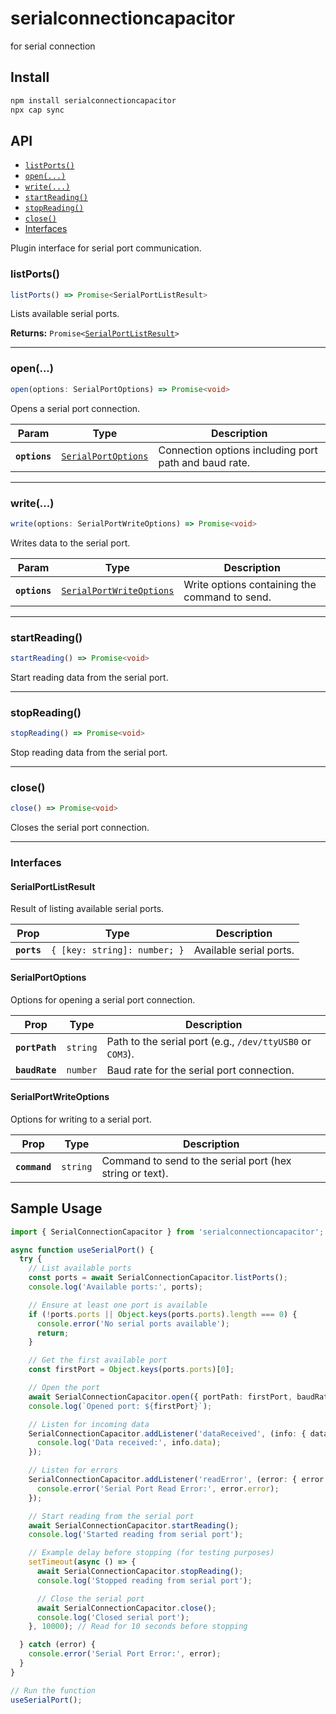# serialconnectioncapacitor

for serial connection

## Install

```bash
npm install serialconnectioncapacitor
npx cap sync
```

## API

<docgen-index>

* [`listPorts()`](#listports)
* [`open(...)`](#open)
* [`write(...)`](#write)
* [`startReading()`](#startreading)
* [`stopReading()`](#stopreading)
* [`close()`](#close)
* [Interfaces](#interfaces)

</docgen-index>

<docgen-api>
<!--Update the source file JSDoc comments and rerun docgen to update the docs below-->

Plugin interface for serial port communication.

### listPorts()

```typescript
listPorts() => Promise<SerialPortListResult>
```

Lists available serial ports.

**Returns:** <code>Promise&lt;<a href="#serialportlistresult">SerialPortListResult</a>&gt;</code>

--------------------


### open(...)

```typescript
open(options: SerialPortOptions) => Promise<void>
```

Opens a serial port connection.

| Param         | Type                                                            | Description                                           |
| ------------- | --------------------------------------------------------------- | ----------------------------------------------------- |
| **`options`** | <code><a href="#serialportoptions">SerialPortOptions</a></code> | Connection options including port path and baud rate. |

--------------------


### write(...)

```typescript
write(options: SerialPortWriteOptions) => Promise<void>
```

Writes data to the serial port.

| Param         | Type                                                                      | Description                                   |
| ------------- | ------------------------------------------------------------------------- | --------------------------------------------- |
| **`options`** | <code><a href="#serialportwriteoptions">SerialPortWriteOptions</a></code> | Write options containing the command to send. |

--------------------


### startReading()

```typescript
startReading() => Promise<void>
```

Start reading data from the serial port.

--------------------


### stopReading()

```typescript
stopReading() => Promise<void>
```

Stop reading data from the serial port.

--------------------


### close()

```typescript
close() => Promise<void>
```

Closes the serial port connection.

--------------------


### Interfaces


#### SerialPortListResult

Result of listing available serial ports.

| Prop        | Type                                    | Description             |
| ----------- | --------------------------------------- | ----------------------- |
| **`ports`** | <code>{ [key: string]: number; }</code> | Available serial ports. |


#### SerialPortOptions

Options for opening a serial port connection.

| Prop           | Type                | Description                                               |
| -------------- | ------------------- | --------------------------------------------------------- |
| **`portPath`** | <code>string</code> | Path to the serial port (e.g., `/dev/ttyUSB0` or `COM3`). |
| **`baudRate`** | <code>number</code> | Baud rate for the serial port connection.                 |


#### SerialPortWriteOptions

Options for writing to a serial port.

| Prop          | Type                | Description                                              |
| ------------- | ------------------- | -------------------------------------------------------- |
| **`command`** | <code>string</code> | Command to send to the serial port (hex string or text). |

</docgen-api>

## Sample Usage

```typescript
import { SerialConnectionCapacitor } from 'serialconnectioncapacitor';

async function useSerialPort() {
  try {
    // List available ports
    const ports = await SerialConnectionCapacitor.listPorts();
    console.log('Available ports:', ports);

    // Ensure at least one port is available
    if (!ports.ports || Object.keys(ports.ports).length === 0) {
      console.error('No serial ports available');
      return;
    }

    // Get the first available port
    const firstPort = Object.keys(ports.ports)[0];

    // Open the port
    await SerialConnectionCapacitor.open({ portPath: firstPort, baudRate: 9600 });
    console.log(`Opened port: ${firstPort}`);

    // Listen for incoming data
    SerialConnectionCapacitor.addListener('dataReceived', (info: { data: string }) => {
      console.log('Data received:', info.data);
    });

    // Listen for errors
    SerialConnectionCapacitor.addListener('readError', (error: { error: string }) => {
      console.error('Serial Port Read Error:', error.error);
    });

    // Start reading from the serial port
    await SerialConnectionCapacitor.startReading();
    console.log('Started reading from serial port');

    // Example delay before stopping (for testing purposes)
    setTimeout(async () => {
      await SerialConnectionCapacitor.stopReading();
      console.log('Stopped reading from serial port');

      // Close the serial port
      await SerialConnectionCapacitor.close();
      console.log('Closed serial port');
    }, 10000); // Read for 10 seconds before stopping

  } catch (error) {
    console.error('Serial Port Error:', error);
  }
}

// Run the function
useSerialPort();
```
